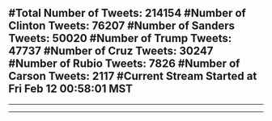 #Total Number of Tweets: 214154 
#Number of Clinton Tweets: 76207
#Number of Sanders Tweets: 50020
#Number of Trump Tweets: 47737
#Number of Cruz Tweets: 30247
#Number of Rubio Tweets: 7826
#Number of Carson Tweets: 2117
#Current Stream Started at Fri Feb 12 00:58:01 MST
---
---
---
